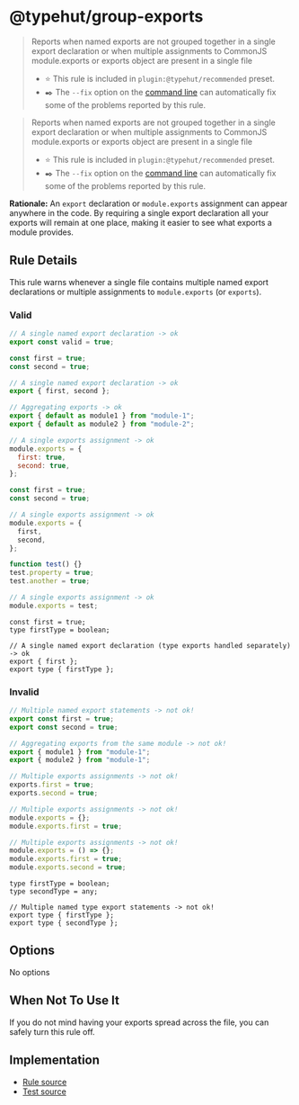# @typehut/group-exports
> Reports when named exports are not grouped together in a single export declaration or when multiple assignments to CommonJS module.exports or exports object are present in a single file
> - ⭐️ This rule is included in `plugin:@typehut/recommended` preset.
> - ✒️ The `--fix` option on the [command line](https://eslint.org/docs/user-guide/command-line-interface#fixing-problems) can automatically fix some of the problems reported by this rule.

> Reports when named exports are not grouped together in a single export declaration or when multiple assignments to CommonJS module.exports or exports object are present in a single file
>
> - ⭐️ This rule is included in `plugin:@typehut/recommended` preset.
> - ✒️ The `--fix` option on the [command line](https://eslint.org/docs/user-guide/command-line-interface#fixing-problems) can automatically fix some of the problems reported by this rule.

**Rationale:** An `export` declaration or `module.exports` assignment can appear anywhere in the code. By requiring a single export declaration all your exports will remain at one place, making it easier to see what exports a module provides.

## Rule Details

This rule warns whenever a single file contains multiple named export declarations or multiple assignments to `module.exports` (or `exports`).

### Valid

```js
// A single named export declaration -> ok
export const valid = true;
```

```js
const first = true;
const second = true;

// A single named export declaration -> ok
export { first, second };
```

```js
// Aggregating exports -> ok
export { default as module1 } from "module-1";
export { default as module2 } from "module-2";
```

```js
// A single exports assignment -> ok
module.exports = {
  first: true,
  second: true,
};
```

```js
const first = true;
const second = true;

// A single exports assignment -> ok
module.exports = {
  first,
  second,
};
```

```js
function test() {}
test.property = true;
test.another = true;

// A single exports assignment -> ok
module.exports = test;
```

```flow js
const first = true;
type firstType = boolean;

// A single named export declaration (type exports handled separately) -> ok
export { first };
export type { firstType };
```

### Invalid

```js
// Multiple named export statements -> not ok!
export const first = true;
export const second = true;
```

```js
// Aggregating exports from the same module -> not ok!
export { module1 } from "module-1";
export { module2 } from "module-1";
```

```js
// Multiple exports assignments -> not ok!
exports.first = true;
exports.second = true;
```

```js
// Multiple exports assignments -> not ok!
module.exports = {};
module.exports.first = true;
```

```js
// Multiple exports assignments -> not ok!
module.exports = () => {};
module.exports.first = true;
module.exports.second = true;
```

```flow js
type firstType = boolean;
type secondType = any;

// Multiple named type export statements -> not ok!
export type { firstType };
export type { secondType };
```

## Options

No options

## When Not To Use It

If you do not mind having your exports spread across the file, you can safely turn this rule off.

## Implementation

- [Rule source](../../lib/rules/group-exports.js)
- [Test source](../../tests/lib/rules/group-exports.js)
